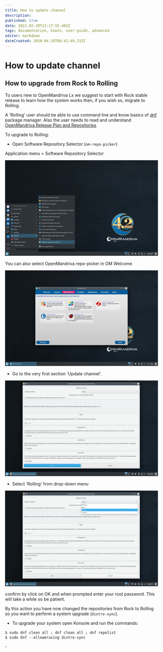 ```yaml
---
title: How to update channel
description: 
published: true
date: 2021-02-20T13:17:55.402Z
tags: documentation, howto, user-guide, advanced
editor: markdown
dateCreated: 2020-04-28T08:42:49.215Z
---
```


# How to update channel
## How to upgrade from Rock to Rolling

To users new to OpenMandriva Lx we suggest to start with Rock stable release to learn how the system works then, if you wish so, migrate to Rolling.

A 'Rolling' user should be able to use command line and know basics of [dnf](/en/doc/using-dnf) package manager.
Also the user needs to read and understand [OpenMandriva Release Plan and Repositories](/en/doc/release-plan-and-repositories).

To upgrade to Rolling:

- Open Software Repository Selector (`om-repo-picker`) 

Application menu > Software Repository Selector

![om4.2-repopicker-01.jpg](/images/om4.2-repopicker-01.jpg)

You can also select OpenMandriva repo-picker in OM Welcome

![om4.2-repopicker-02h.jpg](/images/om4.2-repopicker-02h.jpg)

- Go to the very first section 'Update channel'.

![om4.2-repopicker-03.jpg](/images/om4.2-repopicker-03.jpg)

- Select 'Rolling' from drop-down menu

![om4.2-repopicker-04.jpg](/images/om4.2-repopicker-04.jpg)

confirm by click on OK and when prompted enter your root password. This will take a while so be patient.

By this action you have now changed the repositories from Rock to Rolling so you want to perform a system upgrade (`distro-sync`).

- To upgrade your system open Konsole and run the commands:
```
$ sudo dnf clean all ; dnf clean all ; dnf repolist
$ sudo dnf --allowerasing distro-sync
```

\-
